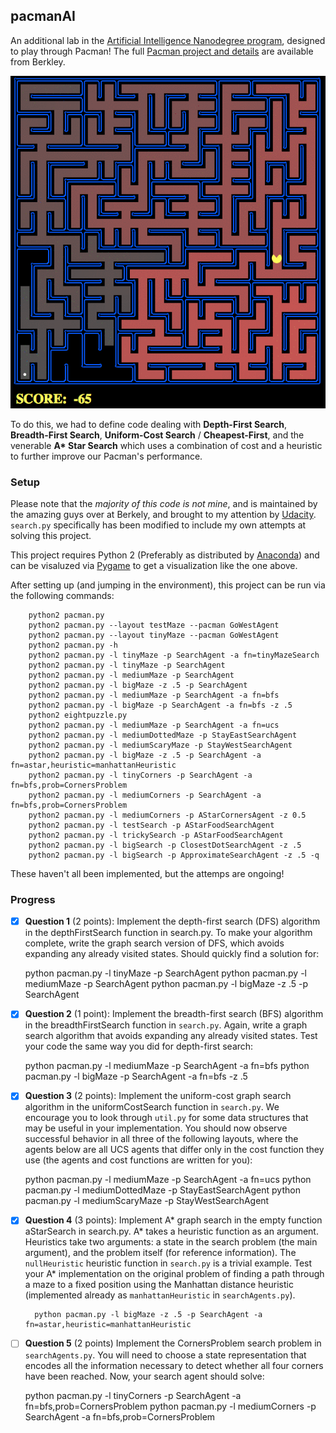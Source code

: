 ## pacmanAI

An additional lab in the [Artificial Intelligence Nanodegree program](https://classroom.udacity.com/nanodegrees/nd889/syllabus), designed to play through Pacman! The full [Pacman project and details](https://inst.eecs.berkeley.edu/~cs188/fa10/projects/search/search.html) are available from Berkley. 

![](pacman.gif)

To do this, we had to define code dealing with **Depth-First Search**, **Breadth-First Search**, **Uniform-Cost Search** / **Cheapest-First**, and the venerable **A\* Star Search** which uses a combination of cost and a heuristic to further improve our Pacman's performance. 

### Setup

Please note that the *majority of this code is not mine*, and is maintained by the amazing guys over at Berkely, and brought to my attention by [Udacity](https://classroom.udacity.com/nanodegrees/nd889/parts/6be67fd1-9725-4d14-b36e-ae2b5b20804c/modules/f719d723-7ee0-472c-80c1-663f02de94f3/lessons/36fc5b2f-6367-4808-b87c-0faa42744994/concepts/3dae9a09-7c7c-4bdd-8747-559f4a08f377). `search.py` specifically has been modified to include my own attempts at solving this project. 

This project requires Python 2 (Preferably as distributed by [Anaconda](https://www.continuum.io/downloads)) and can be visaluzed via [Pygame](http://www.pygame.org/download.shtml) to get a visualization like the one above. 

After setting up (and jumping in the environment), this project can be run via the following commands:

        python2 pacman.py
        python2 pacman.py --layout testMaze --pacman GoWestAgent
        python2 pacman.py --layout tinyMaze --pacman GoWestAgent
        python2 pacman.py -h
        python2 pacman.py -l tinyMaze -p SearchAgent -a fn=tinyMazeSearch
        python2 pacman.py -l tinyMaze -p SearchAgent
        python2 pacman.py -l mediumMaze -p SearchAgent
        python2 pacman.py -l bigMaze -z .5 -p SearchAgent
        python2 pacman.py -l mediumMaze -p SearchAgent -a fn=bfs
        python2 pacman.py -l bigMaze -p SearchAgent -a fn=bfs -z .5
        python2 eightpuzzle.py
        python2 pacman.py -l mediumMaze -p SearchAgent -a fn=ucs
        python2 pacman.py -l mediumDottedMaze -p StayEastSearchAgent
        python2 pacman.py -l mediumScaryMaze -p StayWestSearchAgent
        python2 pacman.py -l bigMaze -z .5 -p SearchAgent -a fn=astar,heuristic=manhattanHeuristic 
        python2 pacman.py -l tinyCorners -p SearchAgent -a fn=bfs,prob=CornersProblem
        python2 pacman.py -l mediumCorners -p SearchAgent -a fn=bfs,prob=CornersProblem
        python2 pacman.py -l mediumCorners -p AStarCornersAgent -z 0.5
        python2 pacman.py -l testSearch -p AStarFoodSearchAgent
        python2 pacman.py -l trickySearch -p AStarFoodSearchAgent
        python2 pacman.py -l bigSearch -p ClosestDotSearchAgent -z .5 
        python2 pacman.py -l bigSearch -p ApproximateSearchAgent -z .5 -q 

These haven't all been implemented, but the attemps are ongoing!

### Progress

- [x] **Question 1** (2 points): Implement the depth-first search (DFS) algorithm in the depthFirstSearch function in search.py. To make your algorithm complete, write the graph search version of DFS, which avoids expanding any already visited states. Should quickly find a solution for:

    python pacman.py -l tinyMaze -p SearchAgent
    python pacman.py -l mediumMaze -p SearchAgent
    python pacman.py -l bigMaze -z .5 -p SearchAgent

- [x] **Question 2** (1 point): Implement the breadth-first search (BFS) algorithm in the breadthFirstSearch function in `search.py`. Again, write a graph search algorithm that avoids expanding any already visited states. Test your code the same way you did for depth-first search:

    python pacman.py -l mediumMaze -p SearchAgent -a fn=bfs
    python pacman.py -l bigMaze -p SearchAgent -a fn=bfs -z .5
 
- [x] **Question 3** (2 points): Implement the uniform-cost graph search algorithm in the uniformCostSearch function in `search.py`. We encourage you to look through `util.py` for some data structures that may be useful in your implementation. You should now observe successful behavior in all three of the following layouts, where the agents below are all UCS agents that differ only in the cost function they use (the agents and cost functions are written for you):

    python pacman.py -l mediumMaze -p SearchAgent -a fn=ucs
    python pacman.py -l mediumDottedMaze -p StayEastSearchAgent
    python pacman.py -l mediumScaryMaze -p StayWestSearchAgent

- [x] **Question 4** (3 points): Implement A* graph search in the empty function aStarSearch in search.py. A* takes a heuristic function as an argument. Heuristics take two arguments: a state in the search problem (the main argument), and the problem itself (for reference information). The `nullHeuristic` heuristic function in `search.py` is a trivial example. Test your A* implementation on the original problem of finding a path through a maze to a fixed position using the Manhattan distance heuristic (implemented already as `manhattanHeuristic` in `searchAgents.py`).

        python pacman.py -l bigMaze -z .5 -p SearchAgent -a fn=astar,heuristic=manhattanHeuristic 

- [ ] **Question 5** (2 points) Implement the CornersProblem search problem in `searchAgents.py`. You will need to choose a state representation that encodes all the information necessary to detect whether all four corners have been reached. Now, your search agent should solve:

    python pacman.py -l tinyCorners -p SearchAgent -a fn=bfs,prob=CornersProblem
    python pacman.py -l mediumCorners -p SearchAgent -a fn=bfs,prob=CornersProblem

        